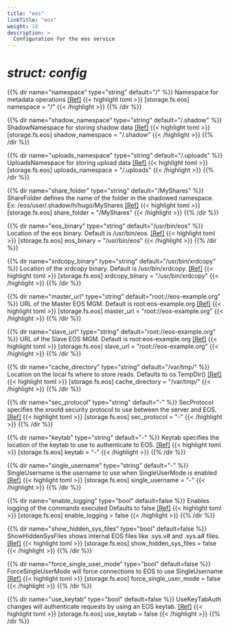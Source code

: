 ```yaml
---
title: "eos"
linkTitle: "eos"
weight: 10
description: >
  Configuration for the eos service
---
```


# _struct: config_

{{% dir name="namespace" type="string" default="/" %}}
Namespace for metadata operations [[Ref]](https://github.com/cs3org/reva/tree/master/pkg/storage/fs/eos/eos.go#L38)
{{< highlight toml >}}
[storage.fs.eos]
namespace = "/"
{{< /highlight >}}
{{% /dir %}}

{{% dir name="shadow_namespace" type="string" default="/.shadow" %}}
ShadowNamespace for storing shadow data [[Ref]](https://github.com/cs3org/reva/tree/master/pkg/storage/fs/eos/eos.go#L41)
{{< highlight toml >}}
[storage.fs.eos]
shadow_namespace = "/.shadow"
{{< /highlight >}}
{{% /dir %}}

{{% dir name="uploads_namespace" type="string" default="/.uploads" %}}
UploadsNamespace for storing upload data [[Ref]](https://github.com/cs3org/reva/tree/master/pkg/storage/fs/eos/eos.go#L44)
{{< highlight toml >}}
[storage.fs.eos]
uploads_namespace = "/.uploads"
{{< /highlight >}}
{{% /dir %}}

{{% dir name="share_folder" type="string" default="/MyShares" %}}
ShareFolder defines the name of the folder in the shadowed namespace. Ex: /eos/user/.shadow/h/hugo/MyShares [[Ref]](https://github.com/cs3org/reva/tree/master/pkg/storage/fs/eos/eos.go#L48)
{{< highlight toml >}}
[storage.fs.eos]
share_folder = "/MyShares"
{{< /highlight >}}
{{% /dir %}}

{{% dir name="eos_binary" type="string" default="/usr/bin/eos" %}}
Location of the eos binary. Default is /usr/bin/eos. [[Ref]](https://github.com/cs3org/reva/tree/master/pkg/storage/fs/eos/eos.go#L52)
{{< highlight toml >}}
[storage.fs.eos]
eos_binary = "/usr/bin/eos"
{{< /highlight >}}
{{% /dir %}}

{{% dir name="xrdcopy_binary" type="string" default="/usr/bin/xrdcopy" %}}
Location of the xrdcopy binary. Default is /usr/bin/xrdcopy. [[Ref]](https://github.com/cs3org/reva/tree/master/pkg/storage/fs/eos/eos.go#L56)
{{< highlight toml >}}
[storage.fs.eos]
xrdcopy_binary = "/usr/bin/xrdcopy"
{{< /highlight >}}
{{% /dir %}}

{{% dir name="master_url" type="string" default="root://eos-example.org" %}}
URL of the Master EOS MGM. Default is root:eos-example.org [[Ref]](https://github.com/cs3org/reva/tree/master/pkg/storage/fs/eos/eos.go#L60)
{{< highlight toml >}}
[storage.fs.eos]
master_url = "root://eos-example.org"
{{< /highlight >}}
{{% /dir %}}

{{% dir name="slave_url" type="string" default="root://eos-example.org" %}}
URL of the Slave EOS MGM. Default is root:eos-example.org [[Ref]](https://github.com/cs3org/reva/tree/master/pkg/storage/fs/eos/eos.go#L64)
{{< highlight toml >}}
[storage.fs.eos]
slave_url = "root://eos-example.org"
{{< /highlight >}}
{{% /dir %}}

{{% dir name="cache_directory" type="string" default="/var/tmp/" %}}
Location on the local fs where to store reads. Defaults to os.TempDir() [[Ref]](https://github.com/cs3org/reva/tree/master/pkg/storage/fs/eos/eos.go#L68)
{{< highlight toml >}}
[storage.fs.eos]
cache_directory = "/var/tmp/"
{{< /highlight >}}
{{% /dir %}}

{{% dir name="sec_protocol" type="string" default="-" %}}
SecProtocol specifies the xrootd security protocol to use between the server and EOS. [[Ref]](https://github.com/cs3org/reva/tree/master/pkg/storage/fs/eos/eos.go#L71)
{{< highlight toml >}}
[storage.fs.eos]
sec_protocol = "-"
{{< /highlight >}}
{{% /dir %}}

{{% dir name="keytab" type="string" default="-" %}}
Keytab specifies the location of the keytab to use to authenticate to EOS. [[Ref]](https://github.com/cs3org/reva/tree/master/pkg/storage/fs/eos/eos.go#L74)
{{< highlight toml >}}
[storage.fs.eos]
keytab = "-"
{{< /highlight >}}
{{% /dir %}}

{{% dir name="single_username" type="string" default="-" %}}
SingleUsername is the username to use when SingleUserMode is enabled [[Ref]](https://github.com/cs3org/reva/tree/master/pkg/storage/fs/eos/eos.go#L77)
{{< highlight toml >}}
[storage.fs.eos]
single_username = "-"
{{< /highlight >}}
{{% /dir %}}

{{% dir name="enable_logging" type="bool" default=false %}}
Enables logging of the commands executed Defaults to false [[Ref]](https://github.com/cs3org/reva/tree/master/pkg/storage/fs/eos/eos.go#L81)
{{< highlight toml >}}
[storage.fs.eos]
enable_logging = false
{{< /highlight >}}
{{% /dir %}}

{{% dir name="show_hidden_sys_files" type="bool" default=false %}}
ShowHiddenSysFiles shows internal EOS files like .sys.v# and .sys.a# files. [[Ref]](https://github.com/cs3org/reva/tree/master/pkg/storage/fs/eos/eos.go#L85)
{{< highlight toml >}}
[storage.fs.eos]
show_hidden_sys_files = false
{{< /highlight >}}
{{% /dir %}}

{{% dir name="force_single_user_mode" type="bool" default=false %}}
ForceSingleUserMode will force connections to EOS to use SingleUsername [[Ref]](https://github.com/cs3org/reva/tree/master/pkg/storage/fs/eos/eos.go#L88)
{{< highlight toml >}}
[storage.fs.eos]
force_single_user_mode = false
{{< /highlight >}}
{{% /dir %}}

{{% dir name="use_keytab" type="bool" default=false %}}
UseKeyTabAuth changes will authenticate requests by using an EOS keytab. [[Ref]](https://github.com/cs3org/reva/tree/master/pkg/storage/fs/eos/eos.go#L91)
{{< highlight toml >}}
[storage.fs.eos]
use_keytab = false
{{< /highlight >}}
{{% /dir %}}

